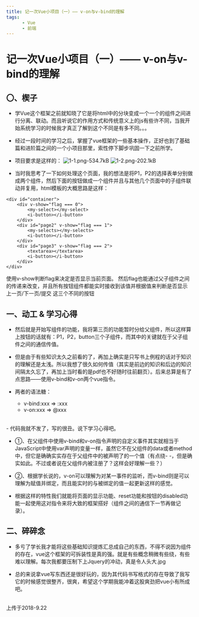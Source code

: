 ```yaml
---
title: 记一次Vue小项目（一）—— v-on与v-bind的理解
tags: 
      - Vue
      - 前端
---
```


记一次Vue小项目（一）—— v-on与v-bind的理解
=================================

〇、楔子
-------------------------

- 学Vue这个框架之前就知晓了它是将html中的分块变成一个一个的组件之间进行分离、联动。而且听说它的作用方式和传统意义上的js有些许不同<!--more-->，当我开始系统学习的时候我才真正了解到这个不同是有多不同。。。

- 经过一段时间的学习之后，掌握了vue框架的一些基本操作，正好也到了基础篇和进阶篇之间的一个小项目那里，索性停下脚步巩固一下之前所学。

- 项目要求是这样的：
![1-1.png-534.7kB][1]
![1-2.png-202.1kB][2]

- 当时我思考了一下如何处理这个页面，我的想法是将P1，P2的选择表单分别做成两个组件，然后下面的按钮做成一个组件并且与其他几个页面中的子组件联动并复用，html模板的大概思路是这样：
```
<div id="container">
    <div v-show="flag === 0">
        <my-select></my-select>
        <i-button></i-button>
    </div>
    <div id="page2" v-show="flag === 1">
        <my-selects></my-selects>
        <i-button></i-button>
    </div>
    <div id="page3" v-show="flag === 2">
        <textarea></textarea>
        <i-button></i-button>
    </div>
</div>
```
使用v-show判断flag来决定是否显示当前页面。
然后flag也能通过父子组件之间的传递来改变，并且所有按钮组件都能实时接收到该值并根据值来判断是否显示 上一页/下一页/提交 这三个不同的按钮



一、动工 & 学习心得
--------------------------

- 然后就是开始写组件的功能，我将第三页的功能暂时分给父组件，所以这样算上按钮的话就有：P1，P2，button三个子组件，而其中的关键就在于父子组件之间的通信传值。

- 但是由于有些知识太久之前看的了，再加上确实是只写书上例程的话对于知识的理解还是太浅。所以我想了很久如何传值（其实是前边的知识和后边的知识间隔太久忘了，再加上当时看的是pdf也不好随时往前翻页）。后来总算是有了点思路——使用v-bind和v-on两个vue指令。

- 两者的语法糖：
    - v-bind:xxx => :xxx
    - v-on:xxx => @xxx
<br>
- 代码我就不发了，写的很丑。说下学习心得吧。

- ①、在父组件中使用v-bind和v-on指令声明的自定义事件其实就相当于JavaScript中使用var声明的变量一样，虽然它不在父组件的data或者method中，但它是确确实实存在于父组件中的被声明了的一个值（有点绕- -，但是确实如此。不过或者说在父组件内被注册了？这样会好理解一些？）

- ②、根据学长说的，v-on可以理解为对某一事件的监听，而v-bind则是可以理解为赋值并绑定，而且能实时的与被绑定的值一起更新这样的感觉。 

- 根据这样的特性我们就能将页面的显示功能、reset功能和按钮的disabled功能一起使用这对指令来将大致的框架搭好（组件之间的通信下一节再做记录）。


二、碎碎念
--------------------------

- 多亏了学长我才能将这些基础知识提炼汇总成自己的东西，不得不说因为组件的存在，vue这个框架的可拆装性是真的强。就是有些概念稍微有些绕，有些难以理解。每次我都要压制下上Jquery的冲动，真是令人头大.jpg

- 总的来说拿vue写东西还是很好玩的，因为其代码书写格式的存在导致了我写它的时候感觉很整齐，很爽，希望这个学期我能冲着这股爽劲把vue小有所成吧。


<br>
上传于2018-9.22


[1]: http://static.zybuluo.com/feiyyx/50u9k09zektemyvh91qsp0hc/1-1.png
[2]: http://static.zybuluo.com/feiyyx/8n2tngzabh0me15cmzwff4lq/1-2.png